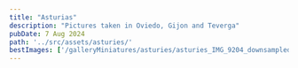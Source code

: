 ```yaml
---
title: "Asturias"
description: "Pictures taken in Oviedo, Gijon and Teverga"
pubDate: 7 Aug 2024
path: '../src/assets/asturies/'
bestImages: ['/galleryMiniatures/asturies/asturies_IMG_9204_downsampled.png', '/galleryMiniatures/asturies/asturies_IMG_9329_downsampled.png', '/galleryMiniatures/asturies/asturies_IMG_9493_downsampled.png']
---
```

